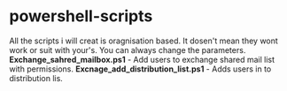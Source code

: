 # powershell-scripts
All the scripts i will creat is oragnisation based. It dosen't mean they wont work or suit with your's. You can always change the parameters.
**Exchange_sahred_mailbox.ps1** - Add users to exchange shared mail list with permissions. 
**Excnage_add_distribution_list.ps1** - Adds users in to distribution lis.

